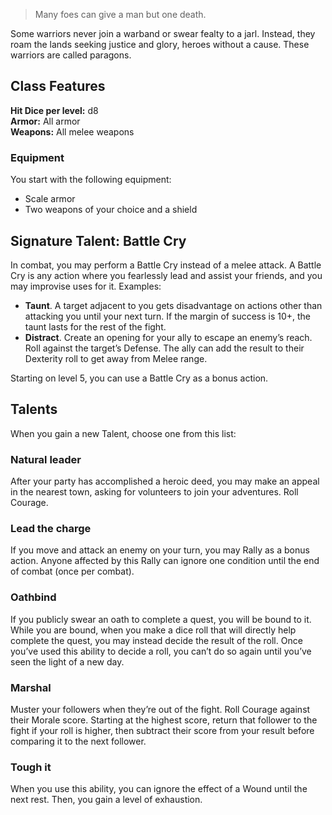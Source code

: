 > Many foes can give a man but one death.

Some warriors never join a warband or swear fealty to a jarl. Instead, they roam the lands seeking justice and glory, heroes without a cause. These warriors are called paragons.
## Class Features
**Hit Dice per level:** d8\
**Armor:** All armor\
**Weapons:** All melee weapons
### Equipment
You start with the following equipment:

- Scale armor
- Two weapons of your choice and a shield
## Signature Talent: Battle Cry
In combat, you may perform a Battle Cry instead of a melee attack. A Battle Cry is any action where you fearlessly lead and assist your friends, and you may improvise uses for it. Examples:

- **Taunt**. A target adjacent to you gets disadvantage on actions other than attacking you until your next turn. If the margin of success is 10+, the taunt lasts for the rest of the fight.
- **Distract**. Create an opening for your ally to escape an enemy’s reach. Roll against the target’s Defense. The ally can add the result to their Dexterity roll to get away from Melee range.

Starting on level 5, you can use a Battle Cry as a bonus action.
## Talents
When you gain a new Talent, choose one from this list:
### Natural leader

After your party has accomplished a heroic deed, you may make an appeal in the nearest town, asking for volunteers to join your adventures. Roll Courage.

<!--raw-typst #colbreak() -->

<!--raw-typst 
#import "@preview/tablem:0.1.0": tablem
#let fill = (_, y) => if calc.odd(y) { rgb("EAF2F5") }

#let leaderTable = tablem.with(
  render: (columns: auto, ..args) => {
    table(
      columns: (1fr, 1fr),
      fill: fill,
      ..args,
    )
  }
)
-->

<!--raw-typst 
#leaderTable[
| *Margin of success* | *Result* |
| ---- | ---- |
| 2 - 4 | Gain a non-fighting retainer |
| 5 - 10 | Gain a fighting follower, level 1 |
| 10+  | Gain result's worth of retainers, 50% non-fighting and 50% fighting  |
]-->

### Lead the charge
If you move and attack an enemy on your turn, you may Rally as a bonus action. Anyone affected by this Rally can ignore one condition until the end of combat (once per combat).
### Oathbind
If you publicly swear an oath to complete a quest, you will be bound to it. While you are bound, when you make a dice roll that will directly help complete the quest, you may instead decide the result of the roll. Once you’ve used this ability to decide a roll, you can’t do so again until you’ve seen the light of a new day.
### Marshal
Muster your followers when they’re out of the fight. Roll Courage against their Morale score. Starting at the highest score, return that follower to the fight if your roll is higher, then subtract their score from your result before comparing it to the next follower.
### Tough it
When you use this ability, you can ignore the effect of a Wound until the next rest. Then, you gain a level of exhaustion.
